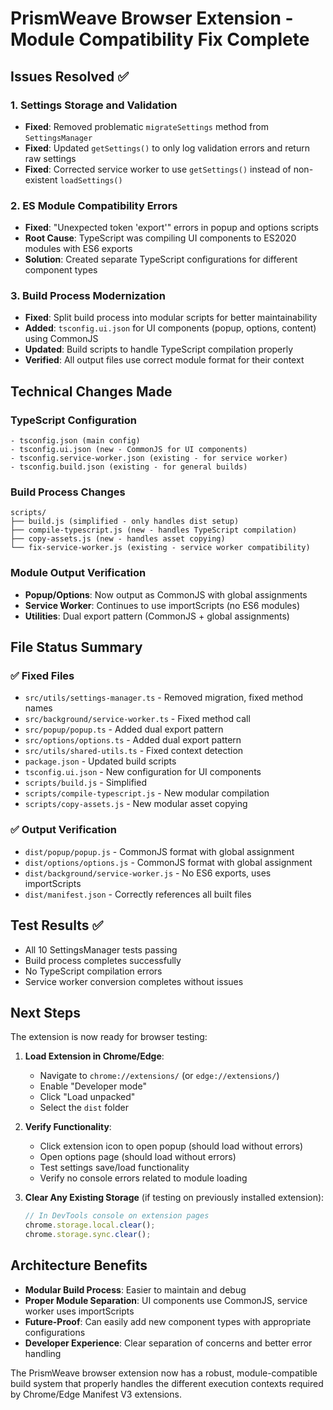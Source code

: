 # PrismWeave Browser Extension - Module Compatibility Fix Complete

## Issues Resolved ✅

### 1. Settings Storage and Validation
- **Fixed**: Removed problematic `migrateSettings` method from `SettingsManager`
- **Fixed**: Updated `getSettings()` to only log validation errors and return raw settings
- **Fixed**: Corrected service worker to use `getSettings()` instead of non-existent `loadSettings()`

### 2. ES Module Compatibility Errors
- **Fixed**: "Unexpected token 'export'" errors in popup and options scripts
- **Root Cause**: TypeScript was compiling UI components to ES2020 modules with ES6 exports
- **Solution**: Created separate TypeScript configurations for different component types

### 3. Build Process Modernization
- **Fixed**: Split build process into modular scripts for better maintainability
- **Added**: `tsconfig.ui.json` for UI components (popup, options, content) using CommonJS
- **Updated**: Build scripts to handle TypeScript compilation properly
- **Verified**: All output files use correct module format for their context

## Technical Changes Made

### TypeScript Configuration
```
- tsconfig.json (main config)
- tsconfig.ui.json (new - CommonJS for UI components)
- tsconfig.service-worker.json (existing - for service worker)
- tsconfig.build.json (existing - for general builds)
```

### Build Process Changes
```
scripts/
├── build.js (simplified - only handles dist setup)
├── compile-typescript.js (new - handles TypeScript compilation)
├── copy-assets.js (new - handles asset copying)
└── fix-service-worker.js (existing - service worker compatibility)
```

### Module Output Verification
- **Popup/Options**: Now output as CommonJS with global assignments
- **Service Worker**: Continues to use importScripts (no ES6 modules)
- **Utilities**: Dual export pattern (CommonJS + global assignments)

## File Status Summary

### ✅ Fixed Files
- `src/utils/settings-manager.ts` - Removed migration, fixed method names
- `src/background/service-worker.ts` - Fixed method call
- `src/popup/popup.ts` - Added dual export pattern
- `src/options/options.ts` - Added dual export pattern
- `src/utils/shared-utils.ts` - Fixed context detection
- `package.json` - Updated build scripts
- `tsconfig.ui.json` - New configuration for UI components
- `scripts/build.js` - Simplified
- `scripts/compile-typescript.js` - New modular compilation
- `scripts/copy-assets.js` - New modular asset copying

### ✅ Output Verification
- `dist/popup/popup.js` - CommonJS format with global assignment
- `dist/options/options.js` - CommonJS format with global assignment
- `dist/background/service-worker.js` - No ES6 exports, uses importScripts
- `dist/manifest.json` - Correctly references all built files

## Test Results ✅
- All 10 SettingsManager tests passing
- Build process completes successfully
- No TypeScript compilation errors
- Service worker conversion completes without issues

## Next Steps
The extension is now ready for browser testing:

1. **Load Extension in Chrome/Edge**:
   - Navigate to `chrome://extensions/` (or `edge://extensions/`)
   - Enable "Developer mode"
   - Click "Load unpacked"
   - Select the `dist` folder

2. **Verify Functionality**:
   - Click extension icon to open popup (should load without errors)
   - Open options page (should load without errors)
   - Test settings save/load functionality
   - Verify no console errors related to module loading

3. **Clear Any Existing Storage** (if testing on previously installed extension):
   ```javascript
   // In DevTools console on extension pages
   chrome.storage.local.clear();
   chrome.storage.sync.clear();
   ```

## Architecture Benefits
- **Modular Build Process**: Easier to maintain and debug
- **Proper Module Separation**: UI components use CommonJS, service worker uses importScripts
- **Future-Proof**: Can easily add new component types with appropriate configurations
- **Developer Experience**: Clear separation of concerns and better error handling

The PrismWeave browser extension now has a robust, module-compatible build system that properly handles the different execution contexts required by Chrome/Edge Manifest V3 extensions.
